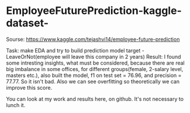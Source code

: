 # EmployeeFuturePrediction-kaggle-dataset-

Sourse: https://www.kaggle.com/tejashvi14/employee-future-prediction

Task: make EDA and try to build prediction model
target - LeaveOrNot(employee will leave this company in 2 years)
Result: I found some intresting insights, what must be considered, because there are real big imbalance in some offices, for different groups(female, 2-salary level, masters etc.), also built the model, f1 on test set = 76.96, and precision = 77.77. So it isn't bad. Also we can see overfitting so theoretically we can improve this score.

You can look at my work and results here, on github. It's not necessary to lunch it.
